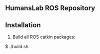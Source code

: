 HumansLab ROS Repository
--------------------

Installation
--------------------

1. Build all ROS catkin packages:

$ ./build.sh
